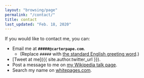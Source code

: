 ```yaml
---
layout: "browsing/page"
permalink: "/contact/"
title: contact
last_updated: "Feb. 18, 2020"
---
```

If you would like to contact me, you can:

* Email me at **`#####@carterpape.com`**.
    * (Replace `#####` with [the standard English greeting word](https://en.wiktionary.org/wiki/hello).)
* [Tweet at me]({{ site.author.twitter_url }}).
* Post a message to me on [my Wikipedia talk page].
* Search my name on [whitepages.com].

[my Wikipedia talk page]: https://en.wikipedia.org/wiki/User_talk:Carter_Pape
[whitepages.com]: https://www.whitepages.com
